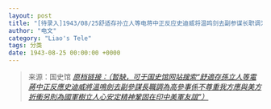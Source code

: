 ```yaml
---
layout: post
title: "[待录入]1943/08/25舒适存孙立人等电蒋中正反应史迪威将温鸣剑去副参谋长职调为高参事系不尊重我方应与美方折冲另则为国军树立人心安定精神巩固在印中美军友谊"
author: "电文"
category: "Liao's Tele"
tags: 分类
date: 1943-08-25 00:00:00 +0000
---
```

> 来源：国史馆 [*原档链接：（暂缺，可于国史馆网站搜索“舒適存孫立人等電蔣中正反應史迪威將溫鳴劍去副參謀長職調為高參事係不尊重我方應與美方折衝另則為國軍樹立人心安定精神鞏固在印中美軍友誼”）*]()
